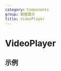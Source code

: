 ```yaml
---
category: Components
group: 数据展示
title: VideoPlayer
---
```


# VideoPlayer

## 示例

<code src="./demos/demo1.jsx"></code>
